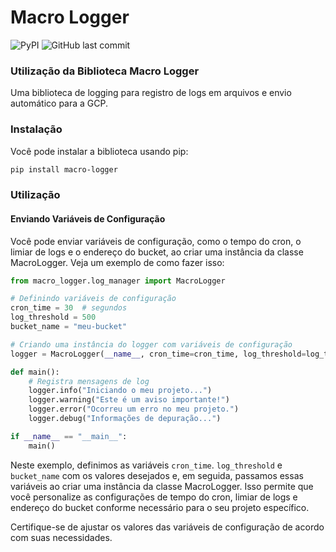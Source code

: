 # Macro Logger

![PyPI](https://img.shields.io/pypi/v/macro-logger)
![GitHub last commit](https://img.shields.io/github/last-commit/username/repository)

### Utilização da Biblioteca Macro Logger
Uma biblioteca de logging para registro de logs em arquivos e envio automático para a GCP.

### Instalação

Você pode instalar a biblioteca usando pip:

```bash
pip install macro-logger
```


### Utilização
#### Enviando Variáveis de Configuração
Você pode enviar variáveis de configuração, como o tempo do cron, o limiar de logs e o endereço do bucket, ao criar uma instância da classe MacroLogger. Veja um exemplo de como fazer isso:

```python
from macro_logger.log_manager import MacroLogger

# Definindo variáveis de configuração
cron_time = 30  # segundos
log_threshold = 500
bucket_name = "meu-bucket"

# Criando uma instância do logger com variáveis de configuração
logger = MacroLogger(__name__, cron_time=cron_time, log_threshold=log_threshold, bucket=bucket_name)

def main():
    # Registra mensagens de log
    logger.info("Iniciando o meu projeto...")
    logger.warning("Este é um aviso importante!")
    logger.error("Ocorreu um erro no meu projeto.")
    logger.debug("Informações de depuração...")

if __name__ == "__main__":
    main()
```

Neste exemplo, definimos as variáveis ``cron_time``. ``log_threshold`` e ``bucket_name`` com os valores desejados e, em seguida, passamos essas variáveis ao criar uma instância da classe MacroLogger. Isso permite que você personalize as configurações de tempo do cron, limiar de logs e endereço do bucket conforme necessário para o seu projeto específico.

Certifique-se de ajustar os valores das variáveis de configuração de acordo com suas necessidades.
